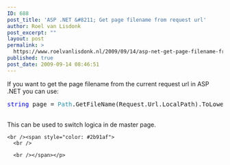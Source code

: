 ```yaml
---
ID: 688
post_title: 'ASP .NET &#8211; Get page filename from request url'
author: Roel van Lisdonk
post_excerpt: ""
layout: post
permalink: >
  https://www.roelvanlisdonk.nl/2009/09/14/asp-net-get-page-filename-from-request-url/
published: true
post_date: 2009-09-14 08:46:51
---
```

<p>If you want to get the page filename from the current request url in ASP .NET you can use:   <br /><span style="color: #2b91af"></span>    <pre class="code"><span style="color: blue">string </span>page = <span style="color: #2b91af">Path</span>.GetFileName(Request.Url.LocalPath).ToLower();</pre>
  <a href="http://11011.net/software/vspaste"></a>

  <p>
    <br />This can be used to switch logica in de master page.

    <br /><span style="color: #2b91af">
      <br />

      <br /></span></p>

  <p>
    <br /></p>
  <a href="http://11011.net/software/vspaste"></a></p>
